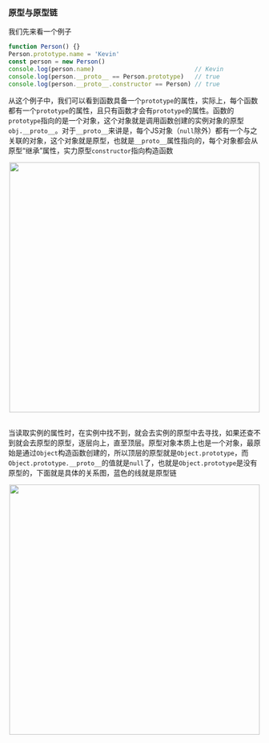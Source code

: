<!-- ---
title: JS基础系列之原型与原型链
date: 2022-10-23
tags: JavaScript
set: BaseJS
--- -->

### 原型与原型链

我们先来看一个例子
```javascript
function Person() {}
Person.prototype.name = 'Kevin'
const person = new Person()
console.log(person.name)                            // Kevin
console.log(person.__proto__ == Person.prototype)   // true
console.log(person.__proto__.constructor == Person) // true
```
从这个例子中，我们可以看到函数具备一个`prototype`的属性，实际上，每个函数都有一个`prototype`的属性，且只有函数才会有`prototype`的属性。函数的`prototype`指向的是一个对象，这个对象就是调用函数创建的实例对象的原型`obj.__proto__`。对于`__proto__`来讲是，每个JS对象（`null`除外）都有一个与之关联的对象，这个对象就是原型，也就是`__proto__`属性指向的，每个对象都会从原型“继承”属性，实力原型`constructor`指向构造函数

<div style="display:flex;justify-content:center;">
  <img src="https://zhangmingemma.github.io/dist/images/2022-10-23/1.png" style="display:inline-block; margin-bottom:16px; width:500px;">
</div>

当读取实例的属性时，在实例中找不到，就会去实例的原型中去寻找，如果还查不到就会去原型的原型，逐层向上，直至顶层。原型对象本质上也是一个对象，最原始是通过`Object`构造函数创建的，所以顶层的原型就是`Object.prototype`，而`Object.prototype.__proto__`的值就是`null`了，也就是`Object.prototype`是没有原型的，下面就是具体的关系图，蓝色的线就是原型链

<div style="display:flex;justify-content:center;">
  <img src="https://zhangmingemma.github.io/dist/images/2022-10-23/2.png" style="display:inline-block; margin-bottom:16px; width:500px;">
</div>
